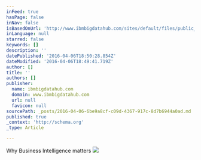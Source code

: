 ```yaml
---
inFeed: true
hasPage: false
inNav: false
isBasedOnUrl: 'http://www.ibmbigdatahub.com/sites/default/files/public_images/analytics-infographic.jpg'
inLanguage: null
starred: false
keywords: []
description: ''
datePublished: '2016-04-06T18:50:28.854Z'
dateModified: '2016-04-06T18:49:41.719Z'
author: []
title: ''
authors: []
publisher:
  name: ibmbigdatahub.com
  domain: www.ibmbigdatahub.com
  url: null
  favicon: null
sourcePath: _posts/2016-04-06-6be9a8cf-c09d-4367-917c-8d7b6944a0ad.md
published: true
_context: 'http://schema.org'
_type: Article

---
```

Why Business Intelligence matters
![](http://www.ibmbigdatahub.com/sites/default/files/public_images/analytics-infographic.jpg)
